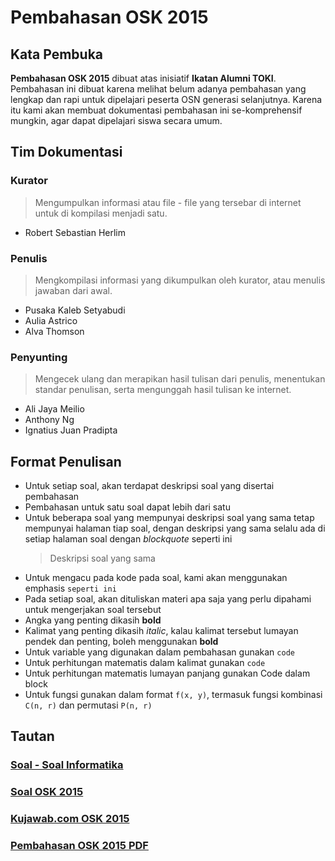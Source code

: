 # Pembahasan OSK 2015

## Kata Pembuka

**Pembahasan OSK 2015** dibuat atas inisiatif **Ikatan Alumni TOKI**.
Pembahasan ini dibuat karena melihat belum adanya pembahasan yang lengkap dan rapi untuk dipelajari peserta OSN generasi selanjutnya.
Karena itu kami akan membuat dokumentasi pembahasan ini se-komprehensif mungkin, agar dapat dipelajari siswa secara umum.

## Tim Dokumentasi

### Kurator
> Mengumpulkan informasi atau file - file yang tersebar di internet untuk di kompilasi menjadi satu.

* Robert Sebastian Herlim

### Penulis
> Mengkompilasi informasi yang dikumpulkan oleh kurator, atau menulis jawaban dari awal.

* Pusaka Kaleb Setyabudi
* Aulia Astrico
* Alva Thomson

### Penyunting
> Mengecek ulang dan merapikan hasil tulisan dari penulis, menentukan standar penulisan, serta mengunggah hasil tulisan ke internet.

* Ali Jaya Meilio
* Anthony Ng
* Ignatius Juan Pradipta

## Format Penulisan
* Untuk setiap soal, akan terdapat deskripsi soal yang disertai pembahasan
* Pembahasan untuk satu soal dapat lebih dari satu
* Untuk beberapa soal yang mempunyai deskripsi soal yang sama tetap mempunyai halaman tiap soal, dengan deskripsi yang sama selalu ada di setiap halaman soal dengan *blockquote* seperti ini
    > Deskripsi soal yang sama
* Untuk mengacu pada kode pada soal, kami akan menggunakan emphasis `seperti ini`
* Pada setiap soal, akan dituliskan materi apa saja yang perlu dipahami untuk mengerjakan soal tersebut
* Angka yang penting dikasih **bold**
* Kalimat yang penting dikasih *italic*, kalau kalimat tersebut lumayan pendek dan penting, boleh menggunakan **bold**
* Untuk variable yang digunakan dalam pembahasan gunakan `code`
* Untuk perhitungan matematis dalam kalimat gunakan `code`
* Untuk perhitungan matematis lumayan panjang gunakan
        Code dalam block
* Untuk fungsi gunakan dalam format `f(x, y)`, termasuk fungsi kombinasi `C(n, r)` dan permutasi `P(n, r)`

## Tautan
### [Soal - Soal Informatika](http://www.toki.or.id/downloads/)
### [Soal OSK 2015]()
### [Kujawab.com OSK 2015](http://kujawab.com/OSKKOM15)
### [Pembahasan OSK 2015 PDF]()